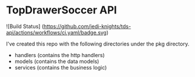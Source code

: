 # TopDrawerSoccer API

![Build Status]
(https://github.com/jedi-knights/tds-api/actions/workflows/ci.yaml/badge.svg)



I've created this repo with the following directories under the pkg directory.

* handlers (contains the http handlers)
* models (contains the data models)
* services (contains the business logic)

